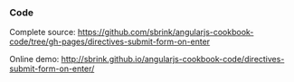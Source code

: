 ### Code

Complete source:
<https://github.com/sbrink/angularjs-cookbook-code/tree/gh-pages/directives-submit-form-on-enter>

Online demo:
<http://sbrink.github.io/angularjs-cookbook-code/directives-submit-form-on-enter/>